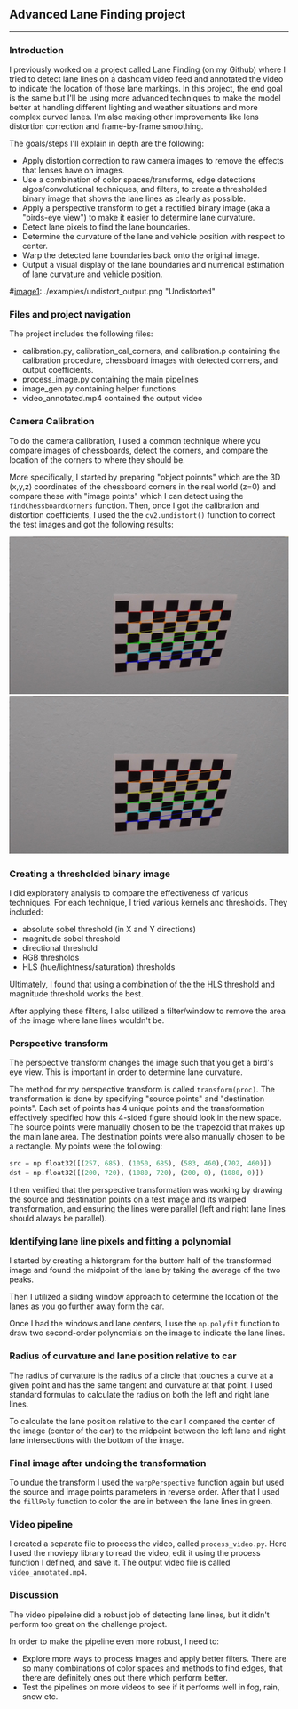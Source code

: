 ## Advanced Lane Finding project
---
### Introduction 
I previously worked on a project called Lane Finding (on my Github) where I tried to detect lane lines on a dashcam video feed and annotated the video to  indicate the location of those lane markings. In this project, the end goal is the same but I'll be using more advanced techniques to make the model better at handling different lighting and weather situations and more complex curved lanes. I'm also making other improvements like lens distortion correction and frame-by-frame smoothing. 

The goals/steps I'll explain in depth are the following:
* Apply distortion correction to raw camera images to remove the effects that lenses have on images. 
* Use a combination of color spaces/transforms, edge detections algos/convolutional techniques, and filters, to create a thresholded binary image that shows the lane lines as clearly as possible. 
* Apply a perspective transform to get a rectified binary image (aka a "birds-eye view") to make it easier to determine lane curvature. 
* Detect lane pixels to find the lane boundaries.
* Determine the curvature of the lane and vehicle position with respect to center.
* Warp the detected lane boundaries back onto the original image.
* Output a visual display of the lane boundaries and numerical estimation of lane curvature and vehicle position.

[//]: # (Image References)

[image1]: ./camera_cal_corners/calibration1_corners.jpg "Corner detection 1"
[image2]: ./camera_cal_corners/calibration1_corners.jpg "Corner detection 2"

#[image1]: ./examples/undistort_output.png "Undistorted"


### Files and project navigation 
The project includes the following files:
* calibration.py, calibration_cal_corners, and calibration.p containing the calibration procedure, chessboard images with detected corners, and output coefficients.
* process_image.py containing the main pipelines
* image_gen.py containing helper functions
* video_annotated.mp4 contained the output video


### Camera Calibration
To do the camera calibration, I used a common technique where you compare images of chessboards, detect the corners, and compare the location of the corners to where they should be. 

More specifically, I started by preparing "object poinnts" which are the 3D (x,y,z) coordinates of the chessboard corners in the real world (z=0) and compare these with "image points" which I can detect using the `findChessboardCorners` function. Then, once I got the calibration and distortion coefficients, I used the the `cv2.undistort()` function to correct the test images and got the following results: 

![alt text][image1]
![alt text][image2]

### Creating a thresholded binary image
I did exploratory analysis to compare the effectiveness of various techniques. For each technique, I tried various kernels and thresholds. They included:
* absolute sobel threshold (in X and Y directions)
* magnitude sobel threshold
* directional threshold
* RGB thresholds
* HLS (hue/lightness/saturation) thresholds

Ultimately, I found that using a combination of the the HLS threshold and magnitude threshold works the best.

After applying these filters, I also utilized a filter/window to remove the area of the image where lane lines wouldn't be. 



### Perspective transform

The perspective transform changes the image such that you get a bird's eye view. This is important in order to determine lane curvature. 

The method for my perspective transform is called `transform(proc)`. The transformation is done by specifying "source points" and "destination points". Each set of points has 4 unique points and the transformation effectively specified how this 4-sided figure should look in the new space. The source points were manually chosen to be the trapezoid that makes up the main lane area. The destination points were also manually chosen to be a rectangle. My points were the following: 

```python
src = np.float32([(257, 685), (1050, 685), (583, 460),(702, 460)])
dst = np.float32([(200, 720), (1080, 720), (200, 0), (1080, 0)])
```
I then verified that the perspective transformation was working by drawing the source and destination points on a test image and its warped transformation, and ensuring the lines were parallel (left and right lane lines should always be parallel). 

### Identifying lane line pixels and fitting a polynomial

I started by creating a historgram for the buttom half of the transformed image and found the midpoint of the lane by taking the average of the two peaks. 

Then I utilized a sliding window approach to determine the location of the lanes as you go further away form the car. 

Once I had the windows and lane centers, I use the `np.polyfit` function to draw two second-order polynomials on the image to indicate the lane lines. 


### Radius of curvature and lane position relative to car 

The radius of curvature is the radius of a circle that touches a curve at a given point and has the same tangent and curvature at that point. I used standard formulas to calculate the radius on both the left and right lane lines. 

To calculate the lane position relative to the car I compared the center of the image (center of the car) to the midpoint between the left lane and right lane intersections with the bottom of the image. 

### Final image after undoing the transformation 

To undue the transform I used the `warpPerspective` function again but used the source and image points parameters in reverse order. After that I used the `fillPoly` function to color the are in between the lane lines in green. 

### Video pipeline
I created a separate file to process the video, called `process_video.py`. Here I used the moviepy library to read the video, edit it using the process function I defined, and save it. 
The output video file is called `video_annotated.mp4`.

### Discussion
The video pipeleine did a robust job of detecting lane lines, but it didn't perform too great on the challenge project.

In order to make the pipeline even more robust, I need to:
* Explore more ways to process images and apply better filters. There are so many combinations of color spaces and methods to find edges, that there are definitely ones out there which perform better.
* Test the pipelines on more videos to see if it performs well in fog, rain, snow etc.

